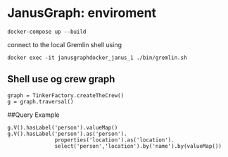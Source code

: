 # JanusGraph: enviroment

```
docker-compose up --build
```

connect to the local Gremlin shell using

```
docker exec -it janusgraphdocker_janus_1 ./bin/gremlin.sh
```

## Shell use og crew graph

```
graph = TinkerFactory.createTheCrew()
g = graph.traversal()

```

##Query Example 
```
g.V().hasLabel('person').valueMap()
g.V().hasLabel('person').as('person').
               properties('location').as('location').
               select('person','location').by('name').by(valueMap())

```

